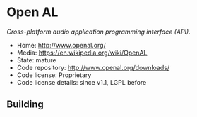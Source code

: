 # Open AL

_Cross-platform audio application programming interface (API)._

- Home: http://www.openal.org/
- Media: https://en.wikipedia.org/wiki/OpenAL
- State: mature
- Code repository: http://www.openal.org/downloads/
- Code license: Proprietary
- Code license details: since v1.1, LGPL before

## Building

